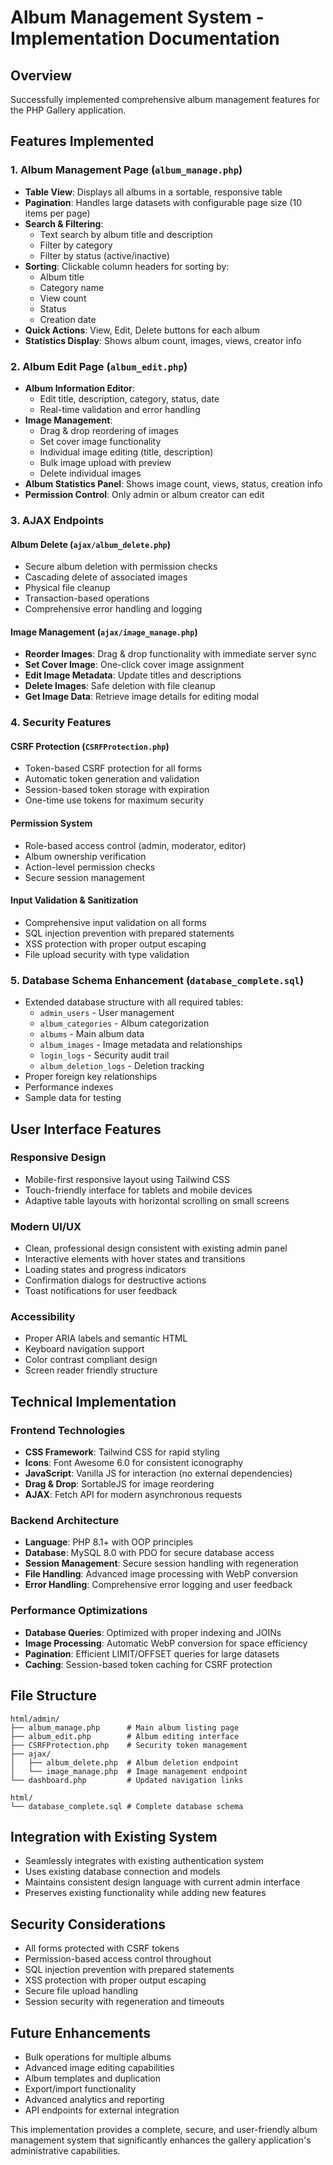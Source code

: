 # Album Management System - Implementation Documentation

## Overview
Successfully implemented comprehensive album management features for the PHP Gallery application.

## Features Implemented

### 1. Album Management Page (`album_manage.php`)
- **Table View**: Displays all albums in a sortable, responsive table
- **Pagination**: Handles large datasets with configurable page size (10 items per page)
- **Search & Filtering**: 
  - Text search by album title and description
  - Filter by category
  - Filter by status (active/inactive)
- **Sorting**: Clickable column headers for sorting by:
  - Album title
  - Category name
  - View count
  - Status
  - Creation date
- **Quick Actions**: View, Edit, Delete buttons for each album
- **Statistics Display**: Shows album count, images, views, creator info

### 2. Album Edit Page (`album_edit.php`)
- **Album Information Editor**: 
  - Edit title, description, category, status, date
  - Real-time validation and error handling
- **Image Management**:
  - Drag & drop reordering of images
  - Set cover image functionality
  - Individual image editing (title, description)
  - Bulk image upload with preview
  - Delete individual images
- **Album Statistics Panel**: Shows image count, views, status, creation info
- **Permission Control**: Only admin or album creator can edit

### 3. AJAX Endpoints

#### Album Delete (`ajax/album_delete.php`)
- Secure album deletion with permission checks
- Cascading delete of associated images
- Physical file cleanup
- Transaction-based operations
- Comprehensive error handling and logging

#### Image Management (`ajax/image_manage.php`)
- **Reorder Images**: Drag & drop functionality with immediate server sync
- **Set Cover Image**: One-click cover image assignment
- **Edit Image Metadata**: Update titles and descriptions
- **Delete Images**: Safe deletion with file cleanup
- **Get Image Data**: Retrieve image details for editing modal

### 4. Security Features

#### CSRF Protection (`CSRFProtection.php`)
- Token-based CSRF protection for all forms
- Automatic token generation and validation
- Session-based token storage with expiration
- One-time use tokens for maximum security

#### Permission System
- Role-based access control (admin, moderator, editor)
- Album ownership verification
- Action-level permission checks
- Secure session management

#### Input Validation & Sanitization
- Comprehensive input validation on all forms
- SQL injection prevention with prepared statements
- XSS protection with proper output escaping
- File upload security with type validation

### 5. Database Schema Enhancement (`database_complete.sql`)
- Extended database structure with all required tables:
  - `admin_users` - User management
  - `album_categories` - Album categorization
  - `albums` - Main album data
  - `album_images` - Image metadata and relationships
  - `login_logs` - Security audit trail
  - `album_deletion_logs` - Deletion tracking
- Proper foreign key relationships
- Performance indexes
- Sample data for testing

## User Interface Features

### Responsive Design
- Mobile-first responsive layout using Tailwind CSS
- Touch-friendly interface for tablets and mobile devices
- Adaptive table layouts with horizontal scrolling on small screens

### Modern UI/UX
- Clean, professional design consistent with existing admin panel
- Interactive elements with hover states and transitions
- Loading states and progress indicators
- Confirmation dialogs for destructive actions
- Toast notifications for user feedback

### Accessibility
- Proper ARIA labels and semantic HTML
- Keyboard navigation support
- Color contrast compliant design
- Screen reader friendly structure

## Technical Implementation

### Frontend Technologies
- **CSS Framework**: Tailwind CSS for rapid styling
- **Icons**: Font Awesome 6.0 for consistent iconography
- **JavaScript**: Vanilla JS for interaction (no external dependencies)
- **Drag & Drop**: SortableJS for image reordering
- **AJAX**: Fetch API for modern asynchronous requests

### Backend Architecture
- **Language**: PHP 8.1+ with OOP principles
- **Database**: MySQL 8.0 with PDO for secure database access
- **Session Management**: Secure session handling with regeneration
- **File Handling**: Advanced image processing with WebP conversion
- **Error Handling**: Comprehensive error logging and user feedback

### Performance Optimizations
- **Database Queries**: Optimized with proper indexing and JOINs
- **Image Processing**: Automatic WebP conversion for space efficiency
- **Pagination**: Efficient LIMIT/OFFSET queries for large datasets
- **Caching**: Session-based token caching for CSRF protection

## File Structure
```
html/admin/
├── album_manage.php      # Main album listing page
├── album_edit.php        # Album editing interface
├── CSRFProtection.php    # Security token management
├── ajax/
│   ├── album_delete.php  # Album deletion endpoint
│   └── image_manage.php  # Image management endpoint
└── dashboard.php         # Updated navigation links

html/
└── database_complete.sql # Complete database schema
```

## Integration with Existing System
- Seamlessly integrates with existing authentication system
- Uses existing database connection and models
- Maintains consistent design language with current admin interface
- Preserves existing functionality while adding new features

## Security Considerations
- All forms protected with CSRF tokens
- Permission-based access control throughout
- SQL injection prevention with prepared statements
- XSS protection with proper output escaping
- Secure file upload handling
- Session security with regeneration and timeouts

## Future Enhancements
- Bulk operations for multiple albums
- Advanced image editing capabilities
- Album templates and duplication
- Export/import functionality
- Advanced analytics and reporting
- API endpoints for external integration

This implementation provides a complete, secure, and user-friendly album management system that significantly enhances the gallery application's administrative capabilities.